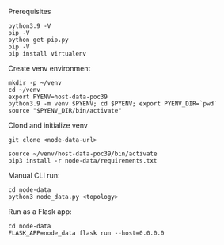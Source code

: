 Prerequisites

```Shell
python3.9 -V
pip -V
python get-pip.py
pip -V
pip install virtualenv
```

Create venv environment

```Shell
mkdir -p ~/venv
cd ~/venv
export PYENV=host-data-poc39
python3.9 -m venv $PYENV; cd $PYENV; export PYENV_DIR=`pwd`
source "$PYENV_DIR/bin/activate"
```

Clond and initialize venv
```Shell
git clone <node-data-url>

source ~/venv/host-data-poc39/bin/activate
pip3 install -r node-data/requirements.txt
```

Manual CLI run:

```Shell
cd node-data
python3 node_data.py <topology>
```

Run as a Flask app:

```Shell
cd node-data
FLASK_APP=node_data flask run --host=0.0.0.0
```
